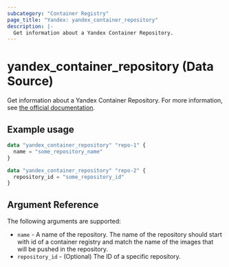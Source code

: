 ```yaml
---
subcategory: "Container Registry"
page_title: "Yandex: yandex_container_repository"
description: |-
  Get information about a Yandex Container Repository.
---
```


# yandex_container_repository (Data Source)

Get information about a Yandex Container Repository. For more information, see [the official documentation](https://cloud.yandex.com/docs/container-registry/concepts/repository).

## Example usage

```terraform
data "yandex_container_repository" "repo-1" {
  name = "some_repository_name"
}

data "yandex_container_repository" "repo-2" {
  repository_id = "some_repository_id"
}
```

## Argument Reference

The following arguments are supported:

* `name` - A name of the repository. The name of the repository should start with id of a container registry and match the name of the images that will be pushed in the repository. 
* `repository_id` - (Optional) The ID of a specific repository.
